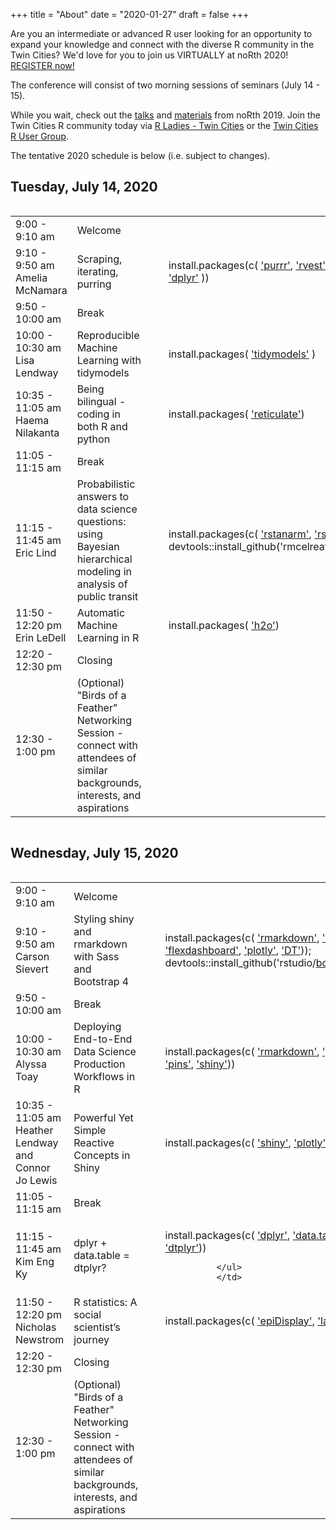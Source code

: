 +++
title = "About"
date = "2020-01-27"
draft = false
+++

Are you an intermediate or advanced R user looking for an opportunity to expand your knowledge and connect with the diverse R community in the Twin Cities? We'd love for you to join us VIRTUALLY at noRth 2020! <a href = "https://rnorthconference.github.io/#contact"> REGISTER now! </a>

The conference will consist of two morning sessions of seminars (July 14 - 15). 

While you wait, check out the
<a href="https://www.youtube.com/playlist?list=PL7aOYMht_9VXse6izexC1sUBRUz_ZuRWV">talks</a>
and <a href="https://github.com/rnorthconference/2019Talks">materials</a> from noRth 2019. Join the Twin Cities R community today via <a href="https://www.meetup.com/rladies-tc/">R Ladies - Twin Cities</a> or the <a href="https://www.meetup.com/twincitiesrug/"> Twin Cities R User Group</a>.

The tentative 2020 schedule is below (i.e. subject to changes).

## Tuesday, July 14, 2020
<div style="overflow-x:auto;">
<table class="table">
  <tr>
    <td class="first"> 9:00 - 9:10 am </td>
    <td> Welcome </td>
  </tr>
    <tr>
    <td class="first"> 9:10 - 9:50 am <br> Amelia McNamara </td>
    <td> Scraping, iterating, purring </td>
     <td> 
        <ul>
        install.packages(c(
        <a href= "https://cran.r-project.org/web/packages/purrr/index.html" target="_blank">'purrr'</a>,
        <a href= "https://cran.r-project.org/web/packages/rvest/index.html" target="_blank">'rvest'</a>,
        <a href= "https://cran.r-project.org/web/packages/RSelenium/index.html" target="_blank">'RSelenium'</a>,
        <a href= "https://cran.r-project.org/web/packages/dplyr/index.html" target="_blank">'dplyr'</a>
              ))</ul> 
              </td>
  </tr>
  <tr>
    <td class="firstbreak"> 9:50 - 10:00 am </td>
    <td> Break </td>
  </tr>
  <tr>
    <td class="first"> 10:00 - 10:30 am <br> Lisa Lendway </td>
    <td> Reproducible Machine Learning with tidymodels </td>
            <td> 
        <ul>
        install.packages(
        <a href= "https://cran.r-project.org/web/packages/tidymodels/index.html" target="_blank">'tidymodels'</a>
              )</ul>       
              </td>

  </tr>
  <tr>
    <td class="first"> 10:35 - 11:05 am <br> Haema Nilakanta </td>
    <td> Being bilingual - coding in both R and python </td>
            <td> 
        <ul>
        install.packages(
        <a href= "https://cran.r-project.org/web/packages/reticulate/index.html" target="_blank">'reticulate'</a>)
              </ul>
              </td>
  </tr>
    <tr>
    <td class="firstbreak"> 11:05 - 11:15 am </td>
    <td> Break </td>
  </tr>
    <tr>
    <td class="first"> 11:15 - 11:45 am <br> Eric Lind </td>
    <td> Probabilistic answers to data science questions: using Bayesian hierarchical modeling in analysis of public transit </td>
     <td> 
        <ul>      
        install.packages(c(
        <a href= "https://cran.r-project.org/web/packages/rstanarm/index.html" target="_blank">'rstanarm'</a>,
        <a href= "https://cran.r-project.org/web/packages/rstan/index.html" target="_blank">'rstan'</a>));
        devtools::install_github('rmcelreath/<a href= "https://github.com/rmcelreath/rethinking" target="_blank">rethinking'</a>)
              </ul>
              </td>
  </tr>
      <tr>
    <td class="first"> 11:50 - 12:20 pm <br> Erin LeDell </td>
    <td> Automatic Machine Learning in R </td>
        <td> 
        <ul>
        install.packages(
        <a href= "https://cran.r-project.org/web/packages/h2o/index.html" target="_blank">'h2o'</a>)
              </ul>
              </td>

  </tr>
  <tr>
    <td class="firstbreak"> 12:20 - 12:30 pm </td>
    <td> Closing </td>
  </tr>
    </tr>
    <tr>
    <td class="firstbreak"> 12:30 - 1:00 pm </td>
    <td> (Optional) "Birds of a Feather" Networking Session - connect with attendees of similar backgrounds, interests, and aspirations </td>
  </tr>
</table>
</div>

## Wednesday, July 15, 2020

<div style="overflow-x:auto;">
<table class="table">
  <tr>
    <td class="first"> 9:00 - 9:10 am </td>
    <td> Welcome </td>
  </tr>
    <tr>
    <td class="first"> 9:10 - 9:50 am <br> Carson Sievert </td>
    <td> Styling shiny and rmarkdown with Sass and Bootstrap 4 </td>
    <td> 
    <ul>
    install.packages(c(
<a href= "https://cran.r-project.org/web/packages/rmarkdown/index.html" target="_blank">'rmarkdown'</a>, <a href= "https://cran.r-project.org/web/packages/shiny/index.html" target="_blank"> 'shiny'</a>, 
    <a href= "https://cran.r-project.org/web/packages/flexdashboard/index.html" target="_blank">'flexdashboard'</a>,
    <a href= "https://cran.r-project.org/web/packages/plotly/index.html"> 'plotly'</a>, 
    <a href= "https://cran.r-project.org/web/packages/DT/index.html" target="_blank">'DT'</a>));
    devtools::install_github('rstudio/<a href= "https://rstudio.github.io/bootstraplib/" target="_blank">bootstraplib'</a>)
        </ul>
    </td>
  </tr>
  <tr>
    <td class="firstbreak"> 9:50 - 10:00 am </td>
    <td> Break </td>
  </tr>
  <tr>
    <td class="first"> 10:00 - 10:30 am <br> Alyssa Toay </td>
    <td> Deploying End-to-End Data Science Production Workflows in R </td>
    <td> 
    <ul>
    install.packages(c(
    <a href= "https://cran.r-project.org/web/packages/rmarkdown/index.html" target="_blank"> 'rmarkdown'</a>, <a href="https://cran.r-project.org/web/packages/plumber/index.html" target="_blank"> 'plumber'</a>, <a href= "https://cran.r-project.org/web/packages/pins/index.html" target="_blank"> 'pins'</a>, 
    <a href= "https://cran.r-project.org/web/packages/shiny/index.html" target="_blank"> 'shiny'</a>))
      </ul>
</td>
  </tr>
  <tr>
    <td class="first"> 10:35 - 11:05 am <br> Heather Lendway and Connor Jo Lewis</td>
    <td> Powerful Yet Simple Reactive Concepts in Shiny </td>
        <td> 
        <ul>
        install.packages(c(
        <a href= "https://cran.r-project.org/web/packages/shiny/index.html" target="_blank">'shiny'</a>, 
        <a href= "https://cran.r-project.org/web/packages/plotly/index.html"> 'plotly'</a>,
        <a href= "https://cran.r-project.org/web/packages/DT/index.html" target="_blank"> 'DT'</a> ))
              </ul>
              </td>
  </tr>
    <tr>
    <td class="firstbreak"> 11:05 - 11:15 am </td>
    <td> Break </td>
  </tr>
    <tr>
    <td class="first"> 11:15 - 11:45 am <br> Kim Eng Ky </td>
    <td> dplyr + data.table = dtplyr? </td>
    <td> 
        <ul>
                install.packages(c(
        <a href= "https://cran.r-project.org/web/packages/dplyr/index.html" target="_blank">'dplyr'</a>,
                <a href= "https://cran.r-project.org/web/packages/data.table/index.html" target="_blank">'data.table'</a>,
                <a href= "https://cran.r-project.org/web/packages/dtplyr/index.html" target="_blank">'dtplyr'</a>))

              </ul>
              </td>
  </tr>
      <tr>
    <td class="first"> 11:50 - 12:20 pm <br> Nicholas Newstrom </td>
    <td> R statistics: A social scientist’s journey </td>
        <td> 
        <ul>
        install.packages(c(
        <a href= "https://cran.r-project.org/web/packages/epiDisplay/index.html" target="_blank">'epiDisplay'</a>,
                <a href= "https://cran.r-project.org/web/packages/lavaan/index.html" target="_blank">'lavaan'</a>
                ))
              </ul>
              </td>
  </tr>
  <tr>
    <td class="firstbreak"> 12:20 - 12:30 pm </td>
    <td> Closing </td>
  </tr>
    <tr>
    <td class="firstbreak"> 12:30 - 1:00 pm </td>
    <td> (Optional) "Birds of a Feather" Networking Session - connect with attendees of similar backgrounds, interests, and aspirations </td>
  </tr>
</table>
</div>